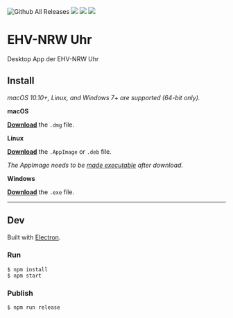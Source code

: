 ![Github All Releases](https://img.shields.io/github/downloads/christianwgd/ehvnrw-uhr/total.svg)
![](https://badgen.net/badge/platform/macos/green?icon=apple)
![](https://badgen.net/badge/platform/windows/green?icon=windows)
![](https://badgen.net/badge/platform/linux/green?icon=linux)

# EHV-NRW Uhr

Desktop App der EHV-NRW Uhr

## Install

*macOS 10.10+, Linux, and Windows 7+ are supported (64-bit only).*

**macOS**

[**Download**](https://github.com/christianwgd/ehvnrw-uhr/releases/latest) the `.dmg` file.

**Linux**

[**Download**](https://github.com/christianwgd/ehvnrw-uhr/releases/latest) the `.AppImage` or `.deb` file.

*The AppImage needs to be [made executable](http://discourse.appimage.org/t/how-to-make-an-appimage-executable/80) after download.*

**Windows**

[**Download**](https://github.com/christianwgd/ehvnrw-uhr/releases/latest) the `.exe` file.

---

## Dev

Built with [Electron](https://electronjs.org).

### Run

```
$ npm install
$ npm start
```

### Publish

```
$ npm run release
```
